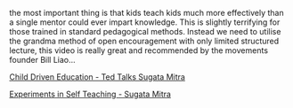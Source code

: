 the most important thing is that kids teach kids much more effectively
than a single mentor could ever impart knowledge. This is slightly
terrifying for those trained in standard pedagogical methods. Instead we
need to utilise the grandma method of open encouragement with only
limited structured lecture, this video is really great and recommended
by the movements founder Bill Liao...

[Child Driven Education - Ted Talks Sugata
Mitra](http://www.ted.com/talks/lang/en/sugata_mitra_the_child_driven_education.html)

[Experiments in Self Teaching - Sugata
Mitra](https://www.youtube.com/watch?v=dk60sYrU2RU)
